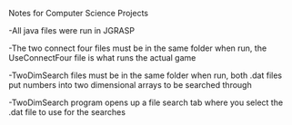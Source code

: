 Notes for Computer Science Projects

-All java files were run in JGRASP

-The two connect four files must be in the same folder when run, the UseConnectFour file is what runs the actual game

-TwoDimSearch files must be in the same folder when run, both .dat files put numbers into two dimensional arrays to be searched through

-TwoDimSearch program opens up a file search tab where you select the .dat file to use for the searches

